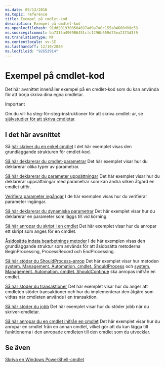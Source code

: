 ```yaml
---
ms.date: 09/13/2016
ms.topic: reference
title: Exempel på cmdlet-kod
description: Exempel på cmdlet-kod
ms.openlocfilehash: 91dd2019300504697ad9a7a0c155a04600d09c58
ms.sourcegitcommit: ba7315a496986451cfc1296b659d73ea2373d3f0
ms.translationtype: MT
ms.contentlocale: sv-SE
ms.lasthandoff: 12/10/2020
ms.locfileid: "92652914"
---
```

# <a name="examples-of-cmdlet-code"></a>Exempel på cmdlet-kod

Det här avsnittet innehåller exempel på en cmdlet-kod som du kan använda för att börja skriva dina egna cmdletar.

> [!IMPORTANT]
> Om du vill ha steg-för-steg-instruktioner för att skriva cmdlet: ar, se [självstudier för att skriva cmdletar](./tutorials-for-writing-cmdlets.md).

## <a name="in-this-section"></a>I det här avsnittet

Så [här skriver du en enkel cmdlet](./how-to-write-a-simple-cmdlet.md) I det här exemplet visas den grundläggande strukturen för cmdlet-kod.

[Så här deklarerar du cmdlet-parametrar](./how-to-declare-cmdlet-parameters.md) Det här exemplet visar hur du deklarerar olika typer av parametrar.

[Så här deklarerar du parameter uppsättningar](./how-to-declare-parameter-sets.md) Det här exemplet visar hur du deklarerar uppsättningar med parametrar som kan ändra vilken åtgärd en cmdlet utför.

[Verifiera parameter ingångar](./how-to-validate-parameter-input.md) I de här exemplen visas hur du verifierar parameter ingångar.

[Så här deklarerar du dynamiska parametrar](./how-to-declare-dynamic-parameters.md) Det här exemplet visar hur du deklarerar en parameter som läggs till vid körning.

[Så här anropar du skript i en cmdlet](./how-to-invoke-scripts-within-a-cmdlet.md) Det här exemplet visar hur du anropar ett skript som anges för en cmdlet.

[Åsidosätta indata bearbetnings metoder](./how-to-override-input-processing-methods.md) I de här exemplen visas den grundläggande struktur som används för att åsidosätta metoderna BeginProcessing, ProcessRecord och EndProcessing.

[Så här stöder du ShouldProcess-anrop](./how-to-request-confirmations.md) Det här exemplet visar hur metoden [system. Management. Automation. cmdlet. ShouldProcess](/dotnet/api/System.Management.Automation.Cmdlet.ShouldProcess) och [system. Management. Automation. cmdlet. ShouldContinue](/dotnet/api/System.Management.Automation.Cmdlet.ShouldContinue) ska anropas inifrån en cmdlet.

[Så här stöder du transaktioner](./how-to-support-transactions.md) Det här exemplet visar hur du anger att cmdleten stöder transaktioner och hur du implementerar den åtgärd som vidtas när cmdleten används i en transaktion.

[Så här stöder du jobb](./how-to-support-jobs.md) Det här exemplet visar hur du stöder jobb när du skriver-cmdletar.

[Så här anropar du en cmdlet inifrån en cmdlet](./how-to-invoke-a-cmdlet-from-within-a-cmdlet.md) Det här exemplet visar hur du anropar en cmdlet från en annan cmdlet, vilket gör att du kan lägga till funktionerna i den anropade cmdleten till den cmdlet som du utvecklar.

## <a name="see-also"></a>Se även

[Skriva en Windows PowerShell-cmdlet](./writing-a-windows-powershell-cmdlet.md)
